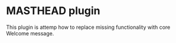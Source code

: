# MASTHEAD plugin

This plugin is attemp how to replace missing functionality with core Welcome message. 

